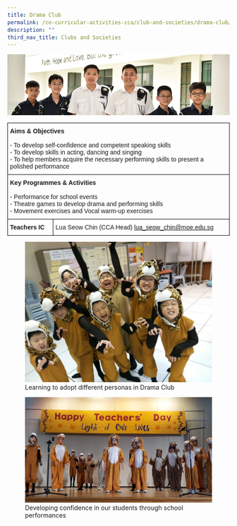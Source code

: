 ```yaml
---
title: Drama Club
permalink: /co-curricular-activities-cca/club-and-societies/drama-club/
description: ""
third_nav_title: Clubs and Societies
---
```

![](/images/Website%20Banners%20Subpage/948x260%20masterhead%20-%20Co%20Curricular%20Activities4.jpg)
<style type="text/css">
.tg  {border-collapse:collapse;border-spacing:0;}
.tg td{border-color:black;border-style:solid;border-width:1px;font-family:Arial, sans-serif;font-size:14px;
  overflow:hidden;padding:10px 5px;word-break:normal;}
.tg th{border-color:black;border-style:solid;border-width:1px;font-family:Arial, sans-serif;font-size:14px;
  font-weight:normal;overflow:hidden;padding:10px 5px;word-break:normal;}
.tg .tg-0lax{text-align:left;vertical-align:top}
</style>
<table class="tg">
<thead>
  <tr>
    <th class="tg-0lax" colspan="2"><span style="font-weight:700;font-style:normal">Aims &amp; Objectives</span><br><br><span style="font-weight:normal">- To develop self-confidence and competent speaking skills</span><br><span style="font-weight:normal">- To develop skills in acting, dancing and singing</span><br><span style="font-weight:normal">- To help members acquire the necessary performing skills to present a polished performance</span></th>
  </tr>
</thead>
<tbody>
  <tr>
    <td class="tg-0lax" colspan="2"><span style="font-weight:bold">Key Programmes &amp; Activities</span><br><br>- Performance for school events<br>- Theatre games to develop drama and performing skills<br>- Movement exercises and Vocal warm-up exercises<br></td>
  </tr>
  <tr>
    <td class="tg-0lax"><span style="font-weight:bold;font-style:normal">Teachers IC</span></td>
    <td class="tg-0lax"><span style="font-weight:400;font-style:normal">Lua Seow Chin (CCA Head) </span><a href="mailto:lua_seow_chin@moe.edu.sg" target="_blank" rel="noopener noreferrer">lua_seow_chin@moe.edu.sg</a><br></td>
  </tr>
</tbody>
</table>

<figure>
<img src="/images/Adopt%20different%20personas%20at%20Drama%20Club.jpg">
<figcaption>Learning to adopt different personas in Drama Club</figcaption>
</figure>

<figure>
<img src="/images/School%20Performances%20during%20Teachers%20Day.jpg">
<figcaption>Developing confidence in our students through school performances</figcaption>
</figure>